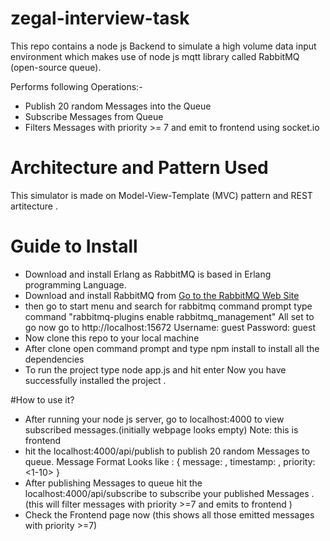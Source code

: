 # zegal-interview-task
  This repo contains a node js Backend to simulate a high volume data input environment which makes use of node js mqtt library called RabbitMQ (open-source queue).

Performs following Operations:-
 * Publish 20 random Messages into the Queue
 * Subscribe Messages from Queue
 * Filters Messages with priority >= 7 and emit to frontend using socket.io 
 
 
 
 
 # Architecture and Pattern Used
 This simulator is made on Model-View-Template (MVC) pattern and REST artitecture .
 
 # Guide to Install 
 
 * Download and install Erlang as RabbitMQ is based in Erlang programming Language.
 * Download and install RabbitMQ from  [Go to the RabbitMQ Web Site](https://www.rabbitmq.com/install-windows.html#installer) 
 * then go to start menu and search for rabbitmq command prompt
type command "rabbitmq-plugins enable rabbitmq_management"
All set to go now go to http://localhost:15672 
Username: guest
Password: guest
* Now clone this repo to your local machine
* After clone open command prompt and type npm install to install all the dependencies
* To run the project type node app.js and hit enter
Now you have successfully installed the project .


#How to use it?

* After running your node js server, go to localhost:4000 to view subscribed messages.(initially webpage looks empty) Note: this is frontend
* hit the localhost:4000/api/publish to publish 20 random Messages to queue.
Message Format Looks like : 
{
 message: <random Message>,
 timestamp: <shows timestamp>,
 priority: <1-10>
}
* After publishing Messages to queue hit the localhost:4000/api/subscribe to subscribe your published Messages . (this will filter messages 
with priority >=7 and emits to frontend )
* Check the Frontend page now (this shows all those emitted messages with priority >=7)












 
